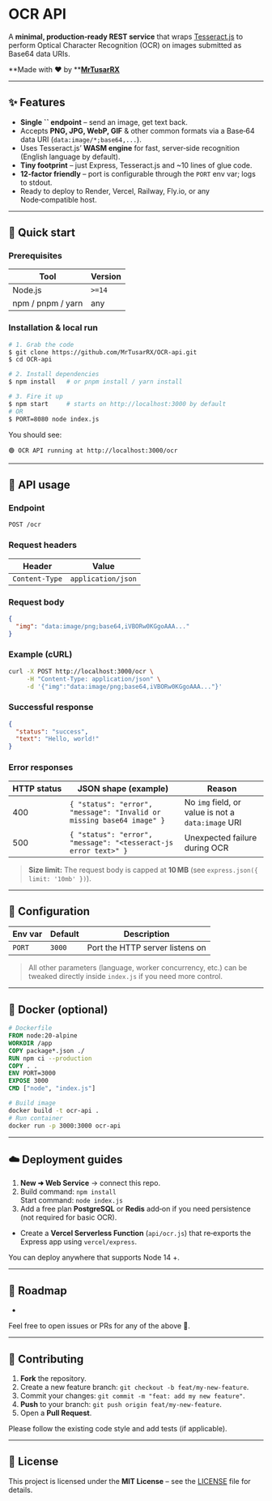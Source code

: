 # OCR API

A **minimal, production‑ready REST service** that wraps [Tesseract.js](https://github.com/naptha/tesseract.js) to perform Optical Character Recognition (OCR) on images submitted as Base64 data URIs.

**Made with ❤️ by **[**MrTusarRX**](https://github.com/MrTusarRX)

---

## ✨ Features

- **Single **``** endpoint** – send an image, get text back.
- Accepts **PNG, JPG, WebP, GIF** & other common formats via a Base‑64 data URI (`data:image/*;base64,...`).
- Uses Tesseract.js’ **WASM engine** for fast, server‑side recognition (English language by default).
- **Tiny footprint** – just Express, Tesseract.js and \~10 lines of glue code.
- **12‑factor friendly** – port is configurable through the `PORT` env var; logs to stdout.
- Ready to deploy to Render, Vercel, Railway, Fly.io, or any Node‑compatible host.

---

## 🚀 Quick start

### Prerequisites

| Tool              | Version |
| ----------------- | ------- |
| Node.js           | `>=14`  |
| npm / pnpm / yarn | any     |

### Installation & local run

```bash
# 1. Grab the code
$ git clone https://github.com/MrTusarRX/OCR-api.git
$ cd OCR-api

# 2. Install dependencies
$ npm install   # or pnpm install / yarn install

# 3. Fire it up
$ npm start     # starts on http://localhost:3000 by default
# OR
$ PORT=8080 node index.js
```

You should see:

```
🟢 OCR API running at http://localhost:3000/ocr
```

---

## 📡 API usage

### Endpoint

`POST /ocr`

### Request headers

| Header         | Value              |
| -------------- | ------------------ |
| `Content-Type` | `application/json` |

### Request body

```json
{
  "img": "data:image/png;base64,iVBORw0KGgoAAA..."
}
```

### Example (cURL)

```bash
curl -X POST http://localhost:3000/ocr \
     -H "Content-Type: application/json" \
     -d '{"img":"data:image/png;base64,iVBORw0KGgoAAA..."}'
```

### Successful response

```json
{
  "status": "success",
  "text": "Hello, world!"
}
```

### Error responses

| HTTP status | JSON shape (example)                                                  | Reason                                             |
| ----------- | --------------------------------------------------------------------- | -------------------------------------------------- |
| 400         | `{ "status": "error", "message": "Invalid or missing base64 image" }` | No `img` field, or value is not a `data:image` URI |
| 500         | `{ "status": "error", "message": "<tesseract‑js error text>" }`       | Unexpected failure during OCR                      |

> **Size limit:** The request body is capped at **10 MB** (see `express.json({ limit: '10mb' })`).

---

## 🔧 Configuration

| Env var | Default | Description                     |
| ------- | ------- | ------------------------------- |
| `PORT`  | `3000`  | Port the HTTP server listens on |

> All other parameters (language, worker concurrency, etc.) can be tweaked directly inside `index.js` if you need more control.

---

## 🐳 Docker (optional)

```dockerfile
# Dockerfile
FROM node:20-alpine
WORKDIR /app
COPY package*.json ./
RUN npm ci --production
COPY . .
ENV PORT=3000
EXPOSE 3000
CMD ["node", "index.js"]
```

```bash
# Build image
docker build -t ocr-api .
# Run container
docker run -p 3000:3000 ocr-api
```

---

## ☁️ Deployment guides

1. **New ➜ Web Service** → connect this repo.
2. Build command: `npm install`\
   Start command: `node index.js`
3. Add a free plan **PostgreSQL** or **Redis** add‑on if you need persistence (not required for basic OCR).

- Create a **Vercel Serverless Function** (`api/ocr.js`) that re‑exports the Express app using `vercel/express`.

You can deploy anywhere that supports Node 14 +.

---

## 🔮 Roadmap

-

Feel free to open issues or PRs for any of the above 🎉.

---

## 🤝 Contributing

1. **Fork** the repository.
2. Create a new feature branch: `git checkout -b feat/my-new-feature`.
3. Commit your changes: `git commit -m "feat: add my new feature"`.
4. **Push** to your branch: `git push origin feat/my-new-feature`.
5. Open a **Pull Request**.

Please follow the existing code style and add tests (if applicable).

---

## 📝 License

This project is licensed under the **MIT License** – see the [LICENSE](LICENSE) file for details.


